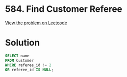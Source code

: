 # 584. Find Customer Referee

[View the problem on Leetcode](https://leetcode.com/problems/find-customer-referee/description/?envType=study-plan-v2&envId=top-sql-50)

# Solution

```sql
SELECT name
FROM Customer
WHERE referee_id != 2
OR referee_id IS NULL;
```
